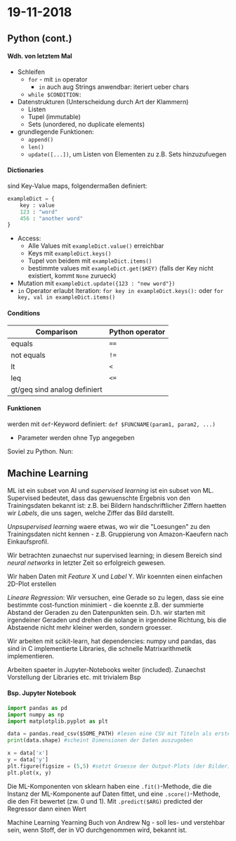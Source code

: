 # 19-11-2018

<!-- Mermaid diagram support... add diags via <<{} -->
<script src=../html/mermaid.min.js></script>
<script src=../html/removeDiff.js></script>

<!--TOC-->

## Python (cont.)

#### Wdh. von letztem Mal

* Schleifen
    * `for` - mit `in` operator
        * `in` auch aug Strings anwendbar: iteriert ueber chars
    * `while $CONDITION:`
* Datenstrukturen (Unterscheidung durch Art der Klammern)
    * Listen
    * Tupel (immutable)
    * Sets (unordered, no duplicate elements)
* grundlegende Funktionen: 
    * `append()`
    * `len()`
    * `update([...])`, um Listen von Elementen zu z.B. Sets hinzuzufuegen

#### Dictionaries

sind Key-Value maps, folgendermaßen definiert:

```python
exampleDict = {
    key : value
    123 : "word"
    456 : "another word"
}
```

* Access: 
    * Alle Values mit `exampleDict.value()` erreichbar
    * Keys mit `exampleDict.keys()`
    * Tupel von beidem mit `exampleDict.items()`
    * bestimmte values mit `exampleDict.get($KEY)` (falls der Key nicht existiert, kommt `None` zurueck)
* Mutation mit `exampleDict.update({123 : "new word"})`
* `in` Operator erlaubt Iteration: `for key in exampleDict.keys():` oder `for key, val in exampleDict.items()`

#### Conditions

|Comparison|Python operator|
| --- | --- |
equals|`==`
not equals|`!=`
lt|`<`
leq|`<=`
gt/geq sind analog definiert||

#### Funktionen

werden mit `def`-Keyword definiert: `def $FUNCNAME(param1, param2, ...)`

* Parameter werden ohne Typ angegeben 

Soviel zu Python. Nun:

## Machine Learning

ML ist ein subset von AI und *supervised learning* ist ein subset von ML. Supervised bedeutet, dass das gewuenschte Ergebnis von den Trainingsdaten bekannt ist: z.B. bei Bildern handschriftlicher Ziffern haetten wir *Labels*, die uns sagen, welche Ziffer das Bild darstellt.

*Unpsupervised learning* waere etwas, wo wir die "Loesungen" zu den Trainingsdaten nicht kennen - z.B. Gruppierung von Amazon-Kaeufern nach Einkaufsprofil.

Wir betrachten zunaechst nur supervised learning; in diesem Bereich sind *neural networks* in letzter Zeit so erfolgreich gewesen. 

Wir haben Daten mit *Feature* X und *Label* Y. Wir koennten einen einfachen 2D-Plot erstellen

*Lineare Regression*: Wir versuchen, eine Gerade so zu legen, dass sie eine bestimmte cost-function minimiert - die koennte z.B. der summierte Abstand der Geraden zu den Datenpunkten sein. D.h. wir starten mit irgendeiner Geraden und drehen die solange in irgendeine Richtung, bis die Abstaende nicht mehr kleiner werden, sondern groesser.

Wir arbeiten mit scikit-learn, hat dependencies: numpy und pandas, das sind in C implementierte Libraries, die schnelle Matrixarithmetik implementieren.

Arbeiten spaeter in Jupyter-Notebooks weiter (included). Zunaechst Vorstellung der Libraries etc. mit trivialem Bsp

#### Bsp. Jupyter Notebook

```python
import pandas as pd
import numpy as np
import matplotplib.pyplot as plt

data = pandas.read_csv($SOME_PATH) #lesen eine CSV mit Titeln als erste Werte
print(data.shape) #scheint Dimensionen der Daten auszugeben

x = data['x']
y = data['y']
plt.figure(figsize = (5,5) #setzt Groesse der Output-Plots (der Bilder)
plt.plot(x, y)

```

Die ML-Komponenten von sklearn haben eine `.fit()`-Methode, die die Instanz der ML-Komponente auf Daten fittet, und eine `.score()`-Methode, die den Fit bewertet (zw. 0 und 1). Mit `.predict($ARG)` predicted der Regressor dann einen Wert

Machine Learning Yearning Buch von Andrew Ng  - soll les- und verstehbar sein, wenn Stoff, der in VO durchgenommen wird, bekannt ist.

<script src=../html/removeCaptions.js></script>
